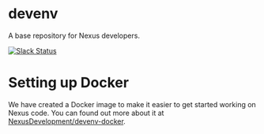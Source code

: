 # devenv 
A base repository for Nexus developers.

[![Slack Status](http://slack.makerdao.com/badge.svg)](https://slack.makerdao.com)

# Setting up Docker

We have created a Docker image to make it easier to get started working on Nexus
code. You can found out more about it at
[NexusDevelopment/devenv-docker](https://github.com/NexusDevelopment/devenv-docker).
